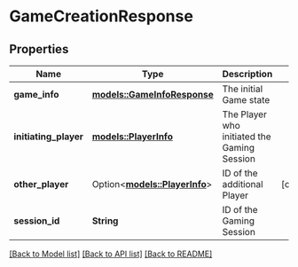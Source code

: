 # GameCreationResponse

## Properties

Name | Type | Description | Notes
------------ | ------------- | ------------- | -------------
**game_info** | [**models::GameInfoResponse**](GameInfoResponse.md) | The initial Game state | 
**initiating_player** | [**models::PlayerInfo**](PlayerInfo.md) | The Player who initiated the Gaming Session | 
**other_player** | Option<[**models::PlayerInfo**](PlayerInfo.md)> | ID of the additional Player | [optional]
**session_id** | **String** | ID of the Gaming Session | 

[[Back to Model list]](../README.md#documentation-for-models) [[Back to API list]](../README.md#documentation-for-api-endpoints) [[Back to README]](../README.md)


